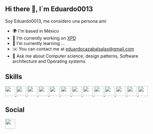## Hi there 👋, I´m Eduardo0013
Soy Eduardo0013, me considero una persona ami 

- 🌍  I'm based in México
- 🔭 I’m currently working on [XPD](https://www.expidetufactura.com.mx/XPD)
- 🌱 I’m currently learning ...
- ✉️  You can contact me at eduardocazabalsalas@gmail.com
- 💬 Ask me about Computer science, design patterns, Software architecture and Operating systems

## Skills
<p align="left" class='container'>
  <a href='https://developer.mozilla.org/es/docs/Web/JavaScript' target='_blank' rel="noreferrer">
    <img width='32px' src='https://raw.githubusercontent.com/danielcranney/readme-generator/main/public/icons/skills/javascript-colored.svg'/>
  </a>
  <a href='https://java.com/es' target='_blank'>
    <img width='32px' src='https://raw.githubusercontent.com/danielcranney/readme-generator/main/public/icons/skills/java-colored.svg' target='_blank'/>
  </a>
  <a href='https://www.php.net/' target='_blank'>
    <img width='32px' src='https://raw.githubusercontent.com/danielcranney/readme-generator/main/public/icons/skills/php-colored.svg'/>
  </a>
  <a href='https://www.mysql.com/' target='_blank'>
    <img src='https://raw.githubusercontent.com/danielcranney/readme-generator/main/public/icons/skills/mysql-colored.svg' width='32px' />
  </a>
  <a href='https://www.microsoft.com/es-mx/sql-server/sql-server-2022' target='_blank'>
    <img src='https://cdn-icons-png.flaticon.com/256/5968/5968364.png' width='32px'/>
  </a>
  <a href='https://www.mongodb.com/' target='_blank'>
    <img src='https://raw.githubusercontent.com/danielcranney/readme-generator/main/public/icons/skills/mongodb-colored.svg'  width='32px' />
  </a>
  <a href='https://www.linux.org/' target='_blank'>
    <img src='https://raw.githubusercontent.com/danielcranney/readme-generator/main/public/icons/skills/linux-colored.svg'  width='32px' />
  </a>
  <a href='https://laravel.com/' target='_blank'>
    <img src='https://raw.githubusercontent.com/danielcranney/readme-generator/main/public/icons/skills/laravel-colored.svg'  width='32px' />
  </a>
  <a href='https://es.react.dev/' target='_blank'>
    <img src='https://raw.githubusercontent.com/danielcranney/readme-generator/main/public/icons/skills/react-colored.svg'  width='32px' />
  </a>
  <a href='https://expressjs.com/es/' target='_blank'>
    <img src='https://raw.githubusercontent.com/danielcranney/readme-generator/main/public/icons/skills/express-colored.svg'  width='32px' />
  </a>
  <a href='https://developer.mozilla.org/es/docs/Web/CSS' target='_blank'>
    <img src='https://raw.githubusercontent.com/danielcranney/readme-generator/main/public/icons/skills/css3-colored.svg'  width='32px'/>
  </a>
  <a href='https://www.typescriptlang.org/' target='_blank'>
    <img src='https://raw.githubusercontent.com/danielcranney/readme-generator/main/public/icons/skills/typescript-colored.svg' width='32px'/>
  </a>
  <a href='https://postcss.org/' target='_blank'>
    <img src='https://static-00.iconduck.com/assets.00/postcss-icon-256x256-k0prf6hn.png'  width='32px'/>
  </a>
</p>

## Social
<a href="https://www.linkedin.com/in/eduardo-salas-68773b1a7/" target="_blank" rel="noreferrer"> <picture> <source media="(prefers-color-scheme: dark)" srcset="https://raw.githubusercontent.com/danielcranney/readme-generator/main/public/icons/socials/linkedin-dark.svg" /> <source media="(prefers-color-scheme: light)" srcset="https://raw.githubusercontent.com/danielcranney/readme-generator/main/public/icons/socials/linkedin.svg" /> <img src="https://raw.githubusercontent.com/danielcranney/readme-generator/main/public/icons/socials/linkedin.svg" width="32" height="32" /> </picture> </a></p>
